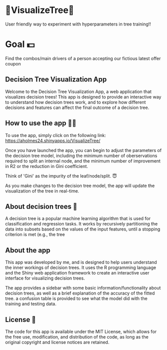 # 🌲VisualizeTree🌲

User friendly way to experiment with hyperparameters in tree training‼️

# Goal 💵

Find the combos/main drivers of a person accepting our fictious latest offer coupon

## Decision Tree Visualization App

Welcome to the Decision Tree Visualization App, a web application that visualizes decision trees! This app is designed to provide an interactive way to understand how decision trees work, and to explore how different decisions and features can affect the final outcome of a decision tree.

## How to use the app 🧑‍💻

To use the app, simply click on the following link: https://aholmes24.shinyapps.io/VisualizeTree/

Once you have launched the app, you can begin to adjust the parameters of the decision tree model, including the minimum number of oberservations required to split an internal node, and the minimum number of improvement in R<super>2</super> or the reduction in Gini coefficient.

Think of 'Gini' as the impurity of the leaf/node/split. 😇

As you make changes to the decision tree model, the app will update the visualization of the tree in real-time.

## About decision trees 🌲

A decision tree is a popular machine learning algorithm that is used for classification and regression tasks. It works by recursively partitioning the data into subsets based on the values of the input features, until a stopping criterion is met (e.g., the tree

## About the app

This app was developed by me, and is designed to help users understand the inner workings of decision trees. It uses the R programming language and the Shiny web application framework to create an interactive user interface for visualizing decision trees.

The app provides a sidebar with some basic information/functionality about decision trees, as well as a brief explanation of the accuracy of the fitted tree. a confusion table is provided to see what the model did with the training and testing data. 

## License 🪪

The code for this app is available under the MIT License, which allows for the free use, modification, and distribution of the code, as long as the original copyright and license notices are retained.